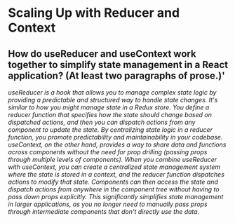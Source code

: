 # Scaling Up with Reducer and Context
## How do useReducer and useContext work together to simplify state management in a React application? (At least two paragraphs of prose.)'
*useReducer is a hook that allows you to manage complex state logic by providing a predictable and structured way to handle state changes. It's similar to how you might manage state in a Redux store. You define a reducer function that specifies how the state should change based on dispatched actions, and then you can dispatch actions from any component to update the state.
By centralizing state logic in a reducer function, you promote predictability and maintainability in your codebase.
useContext, on the other hand, provides a way to share data and functions across components without the need for prop drilling (passing props through multiple levels of components).
When you combine useReducer with useContext, you can create a centralized state management system where the state is stored in a context, and the reducer function dispatches actions to modify that state.
Components can then access the state and dispatch actions from anywhere in the component tree without having to pass down props explicitly. This significantly simplifies state management in larger applications,
as you no longer need to manually pass props through intermediate components that don't directly use the data.*
